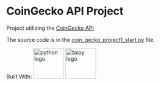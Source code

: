 # CoinGecko API Project

Project utilizing the [CoinGecko API](https://www.coingecko.com/en/api)

The source code is in the [coin_gecko_project1_start.py](coin_gecko_project1_start.py) file.

Built With:
[<img height="80" width="80" src="https://cdn.simpleicons.org/python" alt="python logo"/>](https://python.org)
[<img height="80" width="80" src="https://cdn.simpleicons.org/taipy" alt="taipy logo"/>](https://taipy.io/)
